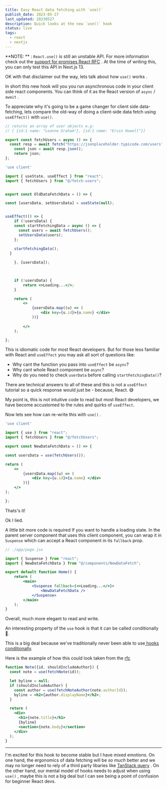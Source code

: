 ```yaml
---
title: Easy React data fetching with `use()`
publish_date: 2023-05-27
last_updated: 20230527
description: Quick looks at the new `use()` hook
status: live
tags:
  - react
  - nextjs
---
```


**NOTE: ** :  `React.use()` is still an unstable API. For more information check out the [support for promises React RFC](https://github.com/acdlite/rfcs/blob/first-class-promises/text/0000-first-class-support-for-promises.md) . At the time of writing this, you can only test this API in Next.js 13.

OK with that disclaimer out the way, lets talk about how `use()` works . 

In short this new hook will you you run asynchronous code in your client side react components. You can think of it as the React version of `async` / `await`  .

To appreciate why it's going to be a game changer for client side data-fetching, lets compare the old-way of doing a client-side data fetch using `useEffect()` with `use()`.


```js
// returns an array of user objects e.g:
// [ {id:1 name: "Leanne Graham"}, {id:1 name: "Ervin Howell"}] 

export const fetchUsers = async () => {
  const resp = await fetch("https://jsonplaceholder.typicode.com/users");
	const json = await resp.json();
	return json; 
};

```

```jsx
'use client'

import { useState, useEffect } from "react";
import { fetchUsers } from "@/fetch-users";


export const OldDataFetchData = () => {

const [usersData, setUsersData] = useState(null);


useEffect(() => {
	if (!usersData) {
    const startFetchingData = async () => {
      const users = await fetchUsers();
      setUsersData(users);
    };
    
    startFetchingData();
  }

	}, [usersData]);

  

	if (!usersData) {
		return <>Loading...</>;
	}

	return (
		<>
			{usersData.map((u) => (
				<div key={u.id}>{u.name} </div>
			))}
		
		</>
	);

};

```

This is idiomatic code for most React developers. But for those less familiar with React and `useEffect` you may ask all sort of questions like:

 - Why cant the function you pass into `useEffect` be `async`?
 - Why cant whole React component be `async`?
 - Why do you need to check `userData` before calling `startFetchingData()`?

There are technical answers to all of these and this is not a `useEffect` tutorial so a quick response would just be - because, React. 😅

My point is, this is not intuitive code to read but most React developers, we have become accustomed to the rules and quirks of  `useEffect`. 

Now lets see how can re-write this with `use()` .

```jsx
'use client'

import { use } from "react";
import { fetchUsers } from "@/fetchUsers";

export const NewDataFetchData = () => {

const usersData = use(fetchUsers());

return (
	<>
		{usersData.map((u) => (
			<div key={u.id}>{u.name} </div>
		))}
	</>
);

};
```

Thats's it! 

Ok I lied.

A little bit more code is required If you want to handle a loading state.  In the parent server component that uses this client component, you can wrap it in `Suspense` which can accept a React component in its `fallback` prop.


```jsx
// ./app/page.jsx

import { Suspense } from "react";
import { NewDataFetchData } from "@/components/NewDataFetch";  

export default function Home() {
	return (
		<main>
		    <Suspense fallback={<>Loading...</>}>
				<NewDataFetchData />
			</Suspense>
		</main>
	);
}
```


Overall, much more elegant to read and write. 

An interesting property of the `use` hook is that it can be called conditionally 🤯. 

This is a big deal because we've traditionally never been able to use[ hooks conditionally](https://react.dev/warnings/invalid-hook-call-warning#breaking-rules-of-hooks). 

Here is the example of how this could look taken from the [rfc](https://github.com/acdlite/rfcs/blob/first-class-promises/text/0000-first-class-support-for-promises.md#example-use-in-client-components-and-hooks)

```jsx
function Note({id, shouldIncludeAuthor}) {
  const note = use(fetchNote(id));

  let byline = null;
  if (shouldIncludeAuthor) {
    const author = use(fetchNoteAuthor(note.authorId));
    byline = <h2>{author.displayName}</h2>;
  }

  return (
    <div>
      <h1>{note.title}</h1>
      {byline}
      <section>{note.body}</section>
    </div>
  );
}
```


---

I'm excited for this hook to become stable but I have mixed emotions. On one hand, the ergonomics of data fetching will be _so much_ better and we may no longer need to rely of a third party libaries like [TanStack query](https://tanstack.com/query/latest) . On the other hand, our mental model of hooks needs to adjust when using `use()` , maybe this is not a big deal but I can see being a point of confusion for beginner React devs.


